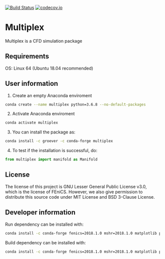 [![Build Status](https://travis-ci.org/bimanifold/pybimanifold.svg?branch=master)](https://travis-ci.org/bimanifold/pybimanifold)
[![codecov.io](https://codecov.io/gh/bimanifold/pybimanifold/branch/master/graph/badge.svg)](https://codecov.io/gh/bimanifold/pybimanifold)

# Multiplex

Multiplex is a CFD simulation package

## Requirements
OS: Linux 64 (Ubuntu 18.04 recommended)

## User information

1) Create an empty Anaconda enviroment

```bash
conda create --name multiplex python=3.6.8 --no-default-packages
```

2) Activate Anaconda enviroment

```bash
conda activate multiplex
```

3) You can install the package as:
```bash
conda install -c groever -c conda-forge multiplex
```

4) To test if the installation is successful, do:
```python
from multiplex import manifold as Manifold
```

## License
The license of this project is GNU Lesser General Public License v3.0, which is the license of FEniCS. However, we also give permission to distribute this source code under MIT License and BSD 3-Clause License.

## Developer information

Run dependency can be installed with:
```bash
conda install -c conda-forge fenics=2018.1.0 mshr=2018.1.0 matplotlib pyyaml
```

Build dependency can be installed with:
```bash
conda install -c conda-forge fenics=2018.1.0 mshr=2018.1.0 matplotlib pyyaml pytest pytest-cov codecov
```
